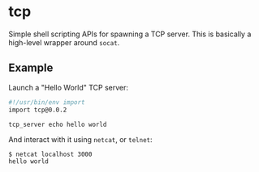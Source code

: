 # tcp

Simple shell scripting APIs for spawning a TCP server. This is basically a
high-level wrapper around `socat`.


## Example

Launch a "Hello World" TCP server:

```bash
#!/usr/bin/env import
import tcp@0.0.2

tcp_server echo hello world
```

And interact with it using `netcat`, or `telnet`:

```
$ netcat localhost 3000
hello world
```
